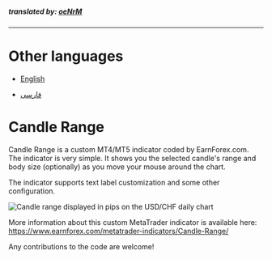 ##### translated by: [oeNrM](https://github.com/oeNrM)

___

# Other languages

* [English](README.md)

* [فارسی](README-fa.md)

# Candle Range

Candle Range is a custom MT4/MT5 indicator coded by EarnForex.com. The indicator is very simple. It shows you the selected candle's range and body size (optionally) as you move your mouse around the chart.

The indicator supports text label customization and some other configuration.

![Candle range displayed in pips on the USD/CHF daily chart](README_Images/candle-range-daily-candles.png)

More information about this custom MetaTrader indicator is available here: https://www.earnforex.com/metatrader-indicators/Candle-Range/

Any contributions to the code are welcome!
